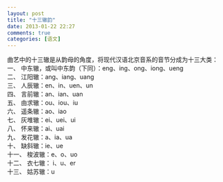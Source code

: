 ```yaml
---
layout: post
title: "十三辙韵"
date: 2013-01-22 22:27
comments: true
categories: [语文]
---
```

<!--more-->
曲艺中的十三辙是从韵母的角度，将现代汉语北京音系的音节分成为十三大类：    
一、 中东辙，或叫中东韵（下同）：eng、ing、ong、iong、ueng    
二、 江阳辙：ang、iang、uang    
三、 人辰辙：en、in、uen、un    
四、 言前辙：an、ian、uan    
五、 由求辙：ou、iou、iu    
六、 遥条辙：ao、iao    
七、 灰堆辙：ei、uei、ui    
八、 怀来辙：ai、uai    
九、 发花辙：a、ia、ua    
十、 缺斜辙：ie、ue    
十一、 梭波辙：e、o、uo    
十二、 衣七辙： i、u、er    
十三、 姑苏辙：u
